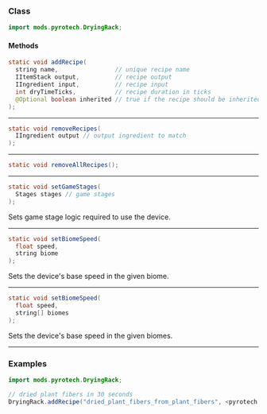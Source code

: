 
### Class

```java
import mods.pyrotech.DryingRack;
```

#### Methods

```java
static void addRecipe(
  string name,                // unique recipe name
  IItemStack output,          // recipe output
  IIngredient input,          // recipe input
  int dryTimeTicks,           // recipe duration in ticks
  @Optional boolean inherited // true if the recipe should be inherited
);
```


---


```java
static void removeRecipes(
  IIngredient output // output ingredient to match
);
```


---


```java
static void removeAllRecipes();
```


---


```java
static void setGameStages(
  Stages stages // game stages
);
```

Sets game stage logic required to use the device.

---


```java
static void setBiomeSpeed(
  float speed,
  string biome
);
```

Sets the device's base speed in the given biome.

---


```java
static void setBiomeSpeed(
  float speed,   
  string[] biomes
);
```

Sets the device's base speed in the given biomes.

---


### Examples

```java
import mods.pyrotech.DryingRack;

// dried plant fibers in 30 seconds
DryingRack.addRecipe("dried_plant_fibers_from_plant_fibers", <pyrotech:material:13>, <pyrotech:material:12>, 30 * 20);
```
